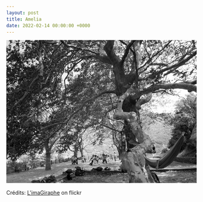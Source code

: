 ```yaml
---
layout: post
title: Amelia
date: 2022-02-14 00:00:00 +0000
---
```


![Amelia](/images/2022-02-14.jpg)

Crédits: [L'imaGiraphe](https://www.flickr.com/people/limagiraphe/) on flickr
